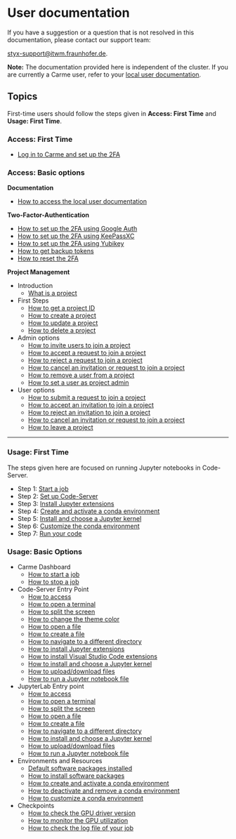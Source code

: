 # User documentation

If you have a suggestion or a question that is not resolved in this documentation, please contact our support team: 

[styx-support@itwm.fraunhofer.de](styx-support@itwm.fraunhofer.de).

**Note:** The documentation provided here is independent of the cluster. If you are currently a Carme user, refer to your [local user documentation](./Docu/docu-access/docu-access.md).
## Topics

First-time users should follow the steps given in **Access: First Time** and **Usage: First Time**. 

### Access: First Time

* [ Log in to Carme and set up the 2FA](./System/login/login.md)

### Access: Basic options

**Documentation** 
* [How to access the local user documentation](./Docu/docu-access/docu-access.md)

**Two-Factor-Authentication** 
* [How to set up the 2FA using Google Auth](./2FA/2FA-google-auth/2FA-google-auth.md)
* [How to set up the 2FA using KeePassXC](./2FA/2FA-keepass-xc/2FA-keepass-xc.md)
* [How to set up the 2FA using Yubikey](./2FA/2FA-yubikey/2FA-yubikey.md)
* [How to get backup tokens](./2FA/2FA-backup/2FA-backup.md)
* [How to reset the 2FA](./2FA/2FA-reset-user/2FA-reset-user.md)

**Project Management**
* Introduction 
  * [What is a project](./Projects/project-definition/project-definition.md)
* First Steps 
  * [How to get a project ID](./Projects/project-id/project-id.md)
  * [How to create a project](./Projects/project-create/project-create.md)
  * [How to update a project](./Projects/project-update/project-update.md)
  * [How to delete a project](./Projects/project-delete/project-delete.md)
* Admin options
  * [How to invite users to join a project](./Projects/project-invite/project-invite.md)
  * [How to accept a request to join a project](./Projects/project-accept/project-accept-admin.md)
  * [How to reject a request to join a project](./Projects/project-reject/project-reject-admin.md)
  * [How to cancel an invitation or request to join a project](./Projects/project-cancel/project-cancel-admin.md)
  * [How to remove a user from a project](./Projects/project-remove/project-remove.md)
  * [How to set a user as project admin](./Projects/project-set-admin/project-set-admin.md)
* User options
  * [How to submit a request to join a project](./Projects/project-request/project-request.md)
  * [How to accept an invitation to join a project](./Projects/project-accept/project-accept-user.md)
  * [How to reject an invitation to join a project](./Projects/project-reject/project-reject-user.md)
  * [How to cancel an invitation or request to join a project](./Projects/project-cancel/project-cancel-user.md)
  * [How to leave a project](./Projects/project-leave/project-leave.md)
  
-----------------------------------------------------------------------------------------------------------------------

### Usage: First Time
The steps given here are focused on running Jupyter notebooks in Code-Server.

* Step 1: [ Start a job ](./Basic/job-start/job-start.md)
* Step 2: [ Set up Code-Server](./Basic/code-server-set-up/code-server-set-up.md)
* Step 3: [ Install Jupyter extensions](./Basic/code-server-jupyter-extension/code-server-jupyter-extension.md)
* Step 4: [ Create and activate a conda environment ](./Basic/conda-env-create-activate/conda-env-create-activate.md)
* Step 5: [ Install and choose a Jupyter kernel](./Basic/code-server-jupyter-kernel/code-server-jupyter-kernel.md)
* Step 6: [ Customize the conda environment](./Basic/conda-env-customize/conda-env-customize.md)
* Step 7: [ Run your code](./Basic/code-server-run/code-server-run.md)


### Usage: Basic Options
* Carme Dashboard 
  * [How to start a job](./Basic/job-start/job-start.md)
  * [How to stop a job](./Basic/job-stop/job-stop.md)
* Code-Server Entry Point
  * [How to access](./Basic/code-server-access/code-server-access.md)
  * [How to open a terminal](./Basic/code-server-terminal/code-server-terminal.md)
  * [How to split the screen](./Basic/code-server-split/code-server-split.md)
  * [How to change the theme color](./Basic/code-server-color/code-server-color.md)
  * [How to open a file](./Basic/code-server-file-open/code-server-file-open.md)
  * [How to create a file](./Basic/code-server-file-create/code-server-file-create.md)
  * [How to navigate to a different directory](./Basic/code-server-directory/code-server-directory.md)
  * [How to install Jupyter extensions](./Basic/code-server-jupyter-extension/code-server-jupyter-extension.md)
  * [How to install Visual Studio Code extensions](./Basic/code-server-vsc-extension/code-server-vsc-extension.md)
  * [How to install and choose a Jupyter kernel](./Basic/code-server-jupyter-kernel/code-server-jupyter-kernel.md)
  * [How to upload/download files](./Basic/code-server-file-transfer/code-server-file-transfer.md)
  * [How to run a Jupyter notebook file](./Basic/code-server-run/code-server-run.md) 
* JupyterLab Entry point 
  * [How to access](./Basic/jupyterlab-access/jupyterlab-access.md)
  * [How to open a terminal](./Basic/jupyterlab-terminal/jupyterlab-terminal.md)
  * [How to split the screen](./Basic/jupyterlab-split/jupyterlab-split.md)
  * [How to open a file](./Basic/jupyterlab-file-open/jupyterlab-file-open.md)
  * [How to create a file](./Basic/jupyterlab-file-create/jupyterlab-file-create.md)
  * [How to navigate to a different directory](./Basic/jupyterlab-directory/jupyterlab-directory.md)
  * [How to install and choose a Jupyter kernel](./Basic/jupyterlab-kernel/jupyterlab-kernel.md)
  * [How to upload/download files](./Basic/jupyterlab-file-transfer/jupyterlab-file-transfer.md)
  * [How to run a Jupyter notebook file](./Basic/jupyterlab-run/jupyterlab-run.md) 
* Environments and Resources
  * [Default software packages installed](./Basic/software-default/software-default.md)
  * [How to install software packages](./Basic/software-install/software-install.md)
  * [How to create and activate a conda environment](./Basic/conda-env-create-activate/conda-env-create-activate.md)
  * [How to deactivate and remove a conda environment](./Basic/conda-env-deactivate-remove/conda-env-deactivate-remove.md)
  * [How to customize a conda environment](./Basic/conda-env-customize/conda-env-customize.md)
* Checkpoints
  * [ How to check the GPU driver version](./Basic/cuda-driver/cuda-driver.md)
  * [ How to monitor the GPU utilization](./Basic/nvtop/nvtop.md)
  * [ How to check the log file of your job](./Basic/log-file/log-file.md)
